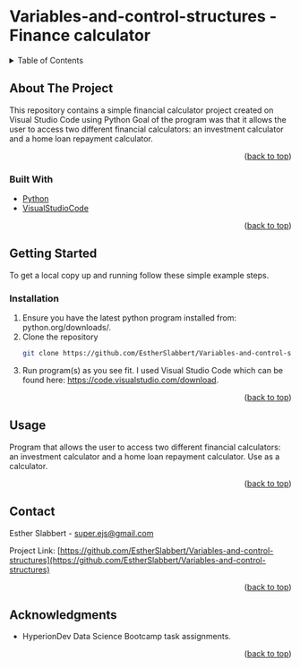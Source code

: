 # Variables-and-control-structures - Finance calculator
<!-- TABLE OF CONTENTS -->
<details>
  <summary>Table of Contents</summary>
  <ol>
    <li>
      <a href="#about-the-project">About The Project</a>
      <ul>
        <li><a href="#built-with">Built With</a></li>
      </ul>
    </li>
    <li>
      <a href="#getting-started">Getting Started</a>
      <ul>
        <li><a href="#installation">Installation</a></li>
      </ul>
    </li>
    <li><a href="#usage">Usage</a></li>
    <li><a href="#contact">Contact</a></li>
    <li><a href="#acknowledgments">Acknowledgments</a></li>
  </ol>
</details>



<!-- ABOUT THE PROJECT -->
## About The Project

This repository contains a simple financial calculator project created on Visual Studio Code using Python
Goal of the program was that it allows the user to access two different financial calculators: an investment calculator and a home loan repayment calculator.


<p align="right">(<a href="#readme-top">back to top</a>)</p>



### Built With

* [Python](python.org/downloads/)
* [VisualStudioCode](https://code.visualstudio.com/download)

<p align="right">(<a href="#readme-top">back to top</a>)</p>



<!-- GETTING STARTED -->
## Getting Started

To get a local copy up and running follow these simple example steps.

### Installation

1. Ensure you have the latest python program installed from: python.org/downloads/.
2. Clone the repository
   ```sh
   git clone https://github.com/EstherSlabbert/Variables-and-control-structures.git
   ```
3.  Run program(s) as you see fit.
   I used Visual Studio Code which can be found here: https://code.visualstudio.com/download.


<p align="right">(<a href="#readme-top">back to top</a>)</p>



<!-- USAGE EXAMPLES -->
## Usage

Program that allows the user to access two different financial calculators: an investment calculator and a home loan repayment calculator. Use as a calculator.

<p align="right">(<a href="#readme-top">back to top</a>)</p>



<!-- CONTACT -->
## Contact

Esther Slabbert - super.ejs@gmail.com

Project Link: [https://github.com/EstherSlabbert/Variables-and-control-structures](https://github.com/EstherSlabbert/Variables-and-control-structures)

<p align="right">(<a href="#readme-top">back to top</a>)</p>



<!-- ACKNOWLEDGMENTS -->
## Acknowledgments

* HyperionDev Data Science Bootcamp task assignments.

<p align="right">(<a href="#readme-top">back to top</a>)</p>
